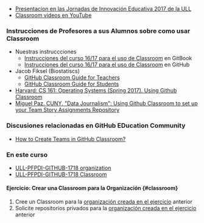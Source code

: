 * [Presentacion en las Jornadas de Innovación Educativa 2017 de la ULL](resources/github-education-enelaula-jie2017.pdf)
* [Classroom videos en YouTube](https://www.youtube.com/user/GitHubGuides/search?query=classroom)

### Instrucciones de Profesores a sus Alumnos sobre como usar Classroom

* Nuestras instruccciones
  * [Instrucciones del curso 16/17 para el uso de Classroom](https://casianorodriguezleon.gitbooks.io/ull-esit-1617/content/instrucciones/classroom.html) en GitBook 
  * [Instrucciones del curso 16/17 para el uso de Classroom](https://crguezl.github.io/ull-esit-1617/instrucciones/classroom.html) en GitHub 
* Jacob Fiksel (Biostatiscs)
  - [GitHub Classroom Guide for Teachers](https://github.com/jfiksel/github-classroom-for-teachers)
  - [GitHub Classroom Guide for Students](https://github.com/jfiksel/github-classroom-for-students)
* [Harvard: CS 161: Operating Systems (Spring 2017). Using Github Classroom](http://www.eecs.harvard.edu/~cs161/resources/githubclassroom.html)
* [Miguel Paz. CUNY. "Data Journalism": Using Github Classroom to set up your Team Story Assignments Repository](https://github.com/datajournalists/djspring17/blob/master/settingupteamrepos_githubclassroom.md)

### Discusiones relacionadas en GitHub EDucation Community

* [How to Create Teams in GitHub Classroom?](https://education.github.community/t/how-to-create-teams-in-github-classroom/9394/5)


### En este curso

* [ULL-PFPDI-GITHUB-1718 organization](https://github.com/ULL-PFPDI-GITHUB-1718)
* [ULL-PFPDI-GITHUB-1718  Classroom](https://classroom.github.com/classrooms/33446956-ull-pfpdi-github-1718)

#### Ejercicio: Crear una Classroom para la Organización {#classroom}

1. Cree un Classroom para la [organización creada en el ejercicio](organizations.md#organization) anterior
2. Solicite repositorios privados para la [organización creada en el ejercicio ](organizations.md#organization) anterior
